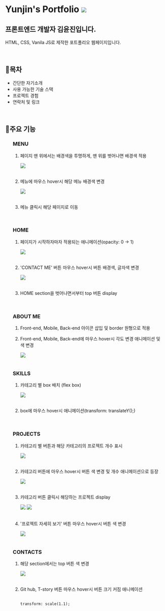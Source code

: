 Yunjin's Portfolio <img src="https://img.shields.io/badge/JavaScript-F7DF1E?style=flat-square&logo=JavaScript&logoColor=white"/>
==================
프론트엔드 개발자 김윤진입니다.
-------------------------------
HTML, CSS, Vanila JS로 제작한 포트폴리오 웹페이지입니다.

<br/>

## 📄목차
  + 간단한 자기소개
  + 사용 가능한 기술 스택
  + 프로젝트 경험
  + 연락처 및 링크
<br/>

## 📌주요 기능
<ul>
  <h3>MENU</h3>
  <ol>
    <li>
      <p>페이지 맨 위에서는 배경색을 투명하게, 맨 위를 벗어나면 배경색 적용</p>
      <img src="https://user-images.githubusercontent.com/71006256/187034828-335bec0a-ebc2-4a92-ba94-62801a9d6af6.png"/>
    </li>
    <br/>
    <li>
      <p>메뉴에 마우스 hover시 해당 메뉴 배경색 변경</p>
      <img src="https://user-images.githubusercontent.com/71006256/187033592-76617c79-2294-45a4-8575-5da3b21fd438.png"/>
    </li>
    <br/>
    <li>
      <p>메뉴 클릭시 해당 페이지로 이동</p>
    </li>
   </ol>
    <br/>
  <h3>HOME</h3>
   <ol>
    <li>
      <p>페이지가 시작하자마자 적용되는 애니메이션(opacity: 0 -> 1)</p>
      <img src="https://user-images.githubusercontent.com/71006256/187034827-edf92020-00c9-44c8-865c-8ebb28e2f9d4.png"/>
    </li>
    <br/>
    <li>
      <p>'CONTACT ME' 버튼 마우스 hover시 버튼 배경색, 글자색 변경</p>
      <img src="https://user-images.githubusercontent.com/71006256/187034721-d1c44f40-99d1-43c0-a5b8-2d21eea06c05.png"/>
    </li>
    <br/>
    <li>
      <p> HOME section을 벗어나면서부터 top 버튼 display</p>
    </li>
   </ol>
    <br/>
  <h3>ABOUT ME</h3>
  <ol>
    <li>
      <p>Front-end, Mobile, Back-end 아이콘 삽입 및 border 원형으로 적용</p>
    </li>
    <li>
      <p>Front-end, Mobile, Back-end에 마우스 hover시 각도 변경 애니메이션 및 색 변경</p>
      <img src="https://user-images.githubusercontent.com/71006256/187035083-2579846b-145c-425c-9193-930c6427e649.png"/>
    </li>
   </ol>
    <br/>
  <h3>SKILLS</h3>
  <ol>
    <li>
      <p>카테고리 별 box 배치 (flex box)</p>
      <img src="https://user-images.githubusercontent.com/71006256/187033600-5eb12df1-3512-4fe6-a6fd-cae915453b07.png"/>
    </li>
    <br/>
    <li>
      <p>box에 마우스 hover시 애니메이션(transform: translateY();)</p>
    </li>
   </ol>
    <br/>
  <h3>PROJECTS</h3>
  <ol>
    <li>
      <p>카테고리 별 버튼과 해당 카테고리의 프로젝트 개수 표시</p>
      <img src="https://user-images.githubusercontent.com/71006256/187033601-9592edde-add1-4776-ba4e-e597f5379fd2.png"/>
    </li>
    <br/>
    <li>
      <p>카테고리 버튼에 마우스 hover시 버튼 색 변경 및 개수 애니메이션으로 등장</p>
      <img src="https://user-images.githubusercontent.com/71006256/187033603-fa6e57a8-cb6e-42f0-9b9b-d8a40244708b.png"/>
    </li>
    <br/>
    <li>
      <p>카테고리 버튼 클릭시 해당하는 프로젝트 display</p>
      <img src="https://user-images.githubusercontent.com/71006256/187034642-36cfd944-1055-41c3-b1a9-f94715864554.png"/>
      <img src="https://user-images.githubusercontent.com/71006256/187034644-22326fa5-6a33-4ee5-a823-e9c608c9c9f7.png"/>
    </li>
    <br/>
    <li>
      <p>'프로젝트 자세히 보기' 버튼 마우스 hover시 버튼 색 변경</p>
      <img src="https://user-images.githubusercontent.com/71006256/187034512-a17fc2c5-963d-42c6-b25e-364d4555dcbb.png"/>
    </li>
   </ol>
    <br/>
  <h3>CONTACTS</h3>
   <ol>
    <li>
      <p>해당 section에서는 top 버튼 색 변경</p>
      <img src="https://user-images.githubusercontent.com/71006256/187034619-775f8c90-95a5-4153-81d8-b010e5240047.png"/>
    </li>
    <br/>
    <li>
      <p>Git hub, T-story 버튼 마우스 hover시 버튼 크기 커짐 애니메이션</p>
      <pre>
        <code>
transform: scale(1.1);
        </code>
       </pre>
    </li>
   </ol>
    <br/>
